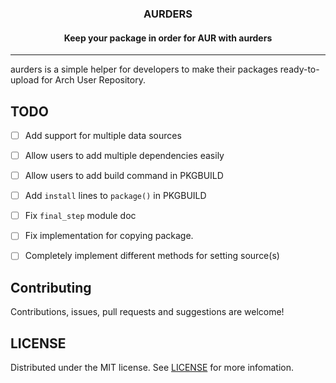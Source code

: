 <div align="center">
  <h3 align="center">AURDERS</h3>

  <h4 align="center">
    Keep your package in order for AUR with aurders
  </h4>
</div>

___

aurders is a simple helper for developers to make their packages
ready-to-upload for Arch User Repository.

## TODO
- [ ] Add support for multiple data sources
- [ ] Allow users to add multiple dependencies easily
- [ ] Allow users to add build command in PKGBUILD
- [ ] Add `install` lines to `package()` in PKGBUILD
- [ ] Fix `final_step` module doc
- [ ] Fix implementation for copying package.
- [ ] Completely implement different methods for setting source(s)


## Contributing
Contributions, issues, pull requests and suggestions are welcome!

## LICENSE
Distributed under the MIT license. See [LICENSE](./LICENSE) for more infomation.
